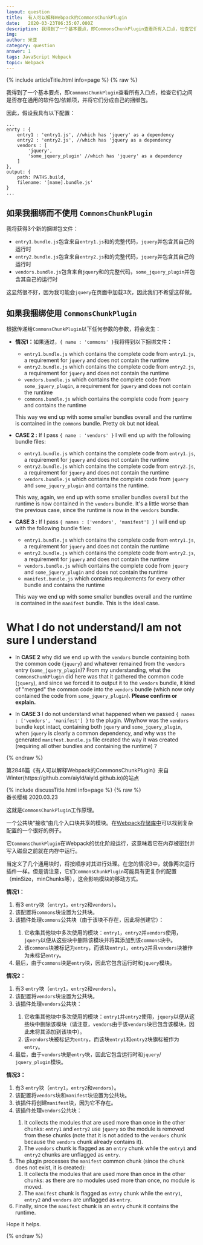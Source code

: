 ```yaml
---
layout: question
title:  有人可以解释Webpack的CommonsChunkPlugin
date:   2020-03-23T06:35:07.000Z
description: 我得到了一个基本要点，即CommonsChunkPlugin查看所有入口点，检查它们之间是否存在通用的软件包/依赖项，并将它们分成自己的捆绑包。因此，...
img: 
author: 米亚
category: question
answer: 1
tags: JavaScript Webpack
topic: Webpack
---
```

<div class="article-root">
  <div class="article">
    {% include articleTitle.html info=page %}
    {% raw %}
    <div class="article-content"><p><font style="vertical-align: inherit;"><font style="vertical-align: inherit;">我得到了一个基本要点，即</font></font><code>CommonsChunkPlugin</code><font style="vertical-align: inherit;"><font style="vertical-align: inherit;">查看所有入口点，检查它们之间是否存在通用的软件包/依赖项，并将它们分成自己的捆绑包。</font></font></p>

<p><font style="vertical-align: inherit;"><font style="vertical-align: inherit;">因此，假设我具有以下配置：</font></font></p>

<pre><code>...<font></font>
enrty : {<font></font>
    entry1 : 'entry1.js', //which has 'jquery' as a dependency<font></font>
    entry2 : 'entry2.js', //which has 'jquery as a dependency<font></font>
    vendors : [<font></font>
        'jquery',<font></font>
        'some_jquery_plugin' //which has 'jquery' as a dependency<font></font>
    ]<font></font>
},<font></font>
output: {<font></font>
    path: PATHS.build,<font></font>
    filename: '[name].bundle.js'<font></font>
}<font></font>
...<font></font>
</code></pre>

<h2><font style="vertical-align: inherit;"><font style="vertical-align: inherit;">如果我捆绑而不使用 </font></font><code>CommonsChunkPlugin</code></h2>

<p><font style="vertical-align: inherit;"><font style="vertical-align: inherit;">我将获得3个新的捆绑包文件：</font></font></p>

<ul>
<li><code>entry1.bundle.js</code><font style="vertical-align: inherit;"><font style="vertical-align: inherit;">包含来自</font></font><code>entry1.js</code><font style="vertical-align: inherit;"><font style="vertical-align: inherit;">和</font><font style="vertical-align: inherit;">的完整代码</font><font style="vertical-align: inherit;">，</font></font><code>jquery</code><font style="vertical-align: inherit;"><font style="vertical-align: inherit;">并包含其自己的运行时</font></font></li>
<li><code>entry2.bundle.js</code><font style="vertical-align: inherit;"><font style="vertical-align: inherit;">包含来自</font></font><code>entry2.js</code><font style="vertical-align: inherit;"><font style="vertical-align: inherit;">和</font><font style="vertical-align: inherit;">的完整代码</font><font style="vertical-align: inherit;">，</font></font><code>jquery</code><font style="vertical-align: inherit;"><font style="vertical-align: inherit;">并包含其自己的运行时</font></font></li>
<li><code>vendors.bundle.js</code><font style="vertical-align: inherit;"><font style="vertical-align: inherit;">包含来自</font></font><code>jquery</code><font style="vertical-align: inherit;"><font style="vertical-align: inherit;">和</font><font style="vertical-align: inherit;">的完整代码</font><font style="vertical-align: inherit;">，</font></font><code>some_jquery_plugin</code><font style="vertical-align: inherit;"><font style="vertical-align: inherit;">并包含其自己的运行时</font></font></li>
</ul>

<p><font style="vertical-align: inherit;"><font style="vertical-align: inherit;">这显然很不好，因为我可能会</font></font><code>jquery</code><font style="vertical-align: inherit;"><font style="vertical-align: inherit;">在页面中</font><font style="vertical-align: inherit;">加载</font><font style="vertical-align: inherit;">3次，因此我们不希望这样做。</font></font></p>

<h2><font style="vertical-align: inherit;"><font style="vertical-align: inherit;">如果我捆绑使用 </font></font><code>CommonsChunkPlugin</code></h2>

<p><font style="vertical-align: inherit;"><font style="vertical-align: inherit;">根据传递给</font></font><code>CommonsChunkPlugin</code><font style="vertical-align: inherit;"><font style="vertical-align: inherit;">以下任何</font><font style="vertical-align: inherit;">参数的参数</font><font style="vertical-align: inherit;">，将会发生：</font></font></p>

<ul>
<li><p><strong><font style="vertical-align: inherit;"><font style="vertical-align: inherit;">情况1：</font></font></strong><font style="vertical-align: inherit;"><font style="vertical-align: inherit;">如果通过，</font></font><code>{ name : 'commons' }</code><font style="vertical-align: inherit;"><font style="vertical-align: inherit;">我将得到以下捆绑文件：</font></font></p>

<ul>
<li><code>entry1.bundle.js</code> which contains the complete code from <code>entry1.js</code>, a requirement for <code>jquery</code> and does not contain the runtime</li>
<li><code>entry2.bundle.js</code> which contains the complete code from <code>entry2.js</code>, a requirement for <code>jquery</code> and does not contain the runtime</li>
<li><code>vendors.bundle.js</code> which contains the complete code from <code>some_jquery_plugin</code>, a requirement for <code>jquery</code> and does not contain the runtime</li>
<li><code>commons.bundle.js</code> which contains the complete code from <code>jquery</code> and contains the runtime</li>
</ul>

<p>This way we end up with some smaller bundles overall and the runtime is contained in the <code>commons</code> bundle. Pretty ok but not ideal.</p></li>
<li><p><strong>CASE 2 :</strong> If I pass <code>{ name : 'vendors' }</code> I will end up with the following bundle files:</p>

<ul>
<li><code>entry1.bundle.js</code> which contains the complete code from <code>entry1.js</code>, a requirement for <code>jquery</code> and does not contain the runtime</li>
<li><code>entry2.bundle.js</code> which contains the complete code from <code>entry2.js</code>, a requirement for <code>jquery</code> and does not contain the runtime</li>
<li><code>vendors.bundle.js</code> which contains the complete code from <code>jquery</code> and <code>some_jquery_plugin</code> and contains the runtime. </li>
</ul>

<p>This way, again, we end up with some smaller bundles overall but the runtime is now contained in the <code>vendors</code> bundle. It's a little worse than the previous case, since the runtime is now in the <code>vendors</code> bundle.</p></li>
<li><p><strong>CASE 3 :</strong> If I pass <code>{ names : ['vendors', 'manifest'] }</code> I will end up with the following bundle files:</p>

<ul>
<li><code>entry1.bundle.js</code> which contains the complete code from <code>entry1.js</code>, a requirement for <code>jquery</code> and does not contain the runtime</li>
<li><code>entry2.bundle.js</code> which contains the complete code from <code>entry2.js</code>, a requirement for <code>jquery</code> and does not contain the runtime</li>
<li><code>vendors.bundle.js</code> which contains the complete code from <code>jquery</code> and <code>some_jquery_plugin</code> and does not contain the runtime</li>
<li><code>manifest.bundle.js</code> which contains requirements for every other bundle and contains the runtime</li>
</ul>

<p>This way we end up with some smaller bundles overall and the runtime is contained in the <code>manifest</code> bundle. This is the ideal case.</p></li>
</ul>

<h1>What I do not understand/I am not sure I understand</h1>

<ul>
<li><p>In <strong>CASE 2</strong> why did we end up with the <code>vendors</code> bundle containing both the common code (<code>jquery</code>) and whatever remained from the <code>vendors</code> entry (<code>some_jquery_plugin</code>)? From my understanding, what the <code>CommonsChunkPlugin</code> did here was that it gathered the common code (<code>jquery</code>), and since we forced it to output it to the <code>vendors</code> bundle, it kind of "merged" the common code into the <code>vendors</code> bundle (which now only contained the code from <code>some_jquery_plugin</code>). <strong>Please confirm or explain.</strong> </p></li>
<li><p>In <strong>CASE 3</strong> I do not understand what happened when we passed <code>{ names : ['vendors', 'manifest'] }</code> to the plugin. Why/how was the <code>vendors</code> bundle kept intact, containing both <code>jquery</code> and <code>some_jquery_plugin</code>, when <code>jquery</code> is clearly a common dependency, and why was the generated <code>manifest.bundle.js</code> file created the way it was created (requiring all other bundles and containing the runtime) ?</p></li>
</ul></div>
    {% endraw %}
  </div>
  <p class="winter_mark">第2846篇《有人可以解释Webpack的CommonsChunkPlugin》来自Winter(https://github.com/aiyld/aiyld.github.io)的站点</p>
  <div class="discuss-wrapper">
    {% include discussTitle.html info=page %}
    {% raw %}
    <div class="discuss-item">
        <div class="discuss-parent">
          <div class="discuss-meta">
            <span class="discuss-user">番长樱梅</span>
            <span class="discuss-time">2020.03.23</span>
          </div>
          <div class="discuss-comment"><p><font style="vertical-align: inherit;"><font style="vertical-align: inherit;">这就是</font></font><code>CommonsChunkPlugin</code><font style="vertical-align: inherit;"><font style="vertical-align: inherit;">工作原理。</font></font></p>

<p><font style="vertical-align: inherit;"><font style="vertical-align: inherit;">一个公共块“接收”由几个入口块共享的模块。</font><font style="vertical-align: inherit;">在</font></font><a href="https://github.com/webpack/webpack/tree/master/examples/multiple-commons-chunks" rel="noreferrer"><font style="vertical-align: inherit;"><font style="vertical-align: inherit;">Webpack存储库中</font></font></a><font style="vertical-align: inherit;"><font style="vertical-align: inherit;">可以找到复杂配置的一个很好的例子</font><font style="vertical-align: inherit;">。</font></font></p>

<p><font style="vertical-align: inherit;"><font style="vertical-align: inherit;">它</font></font><code>CommonsChunkPlugin</code><font style="vertical-align: inherit;"><font style="vertical-align: inherit;">在Webpack的优化阶段运行，这意味着它在内存被密封并写入磁盘之前就在内存中运行。</font></font></p>

<p><font style="vertical-align: inherit;"><font style="vertical-align: inherit;">当定义了几个通用块时，将按顺序对其进行处理。</font><font style="vertical-align: inherit;">在您的情况3中，就像两次运行插件一样。</font><font style="vertical-align: inherit;">但是请注意，它们</font></font><code>CommonsChunkPlugin</code><font style="vertical-align: inherit;"><font style="vertical-align: inherit;">可能具有更复杂的配置（minSize，minChunks等），这会影响模块的移动方式。</font></font></p>

<p><strong><font style="vertical-align: inherit;"><font style="vertical-align: inherit;">情况1：</font></font></strong></p>

<ol>
<li><font style="vertical-align: inherit;"><font style="vertical-align: inherit;">有3 </font></font><code>entry</code><font style="vertical-align: inherit;"><font style="vertical-align: inherit;">块（</font></font><code>entry1</code><font style="vertical-align: inherit;"><font style="vertical-align: inherit;">，</font></font><code>entry2</code><font style="vertical-align: inherit;"><font style="vertical-align: inherit;">和</font></font><code>vendors</code><font style="vertical-align: inherit;"><font style="vertical-align: inherit;">）。</font></font></li>
<li><font style="vertical-align: inherit;"><font style="vertical-align: inherit;">该配置将</font></font><code>commons</code><font style="vertical-align: inherit;"><font style="vertical-align: inherit;">块</font><font style="vertical-align: inherit;">设置</font><font style="vertical-align: inherit;">为公共块。</font></font></li>
<li><font style="vertical-align: inherit;"><font style="vertical-align: inherit;">该插件处理</font></font><code>commons</code><font style="vertical-align: inherit;"><font style="vertical-align: inherit;">公共块（由于该块不存在，因此将创建它）：

</font></font><ol>
<li><font style="vertical-align: inherit;"><font style="vertical-align: inherit;">它收集其他块中多次</font><font style="vertical-align: inherit;">使用</font><font style="vertical-align: inherit;">的模块</font><font style="vertical-align: inherit;">：</font></font><code>entry1</code><font style="vertical-align: inherit;"><font style="vertical-align: inherit;">，</font></font><code>entry2</code><font style="vertical-align: inherit;"><font style="vertical-align: inherit;">并</font></font><code>vendors</code><font style="vertical-align: inherit;"><font style="vertical-align: inherit;">使用，</font></font><code>jquery</code><font style="vertical-align: inherit;"><font style="vertical-align: inherit;">以便从这些块中删除该模块并将其添加到该</font></font><code>commons</code><font style="vertical-align: inherit;"><font style="vertical-align: inherit;">块中。</font></font></li>
<li><font style="vertical-align: inherit;"><font style="vertical-align: inherit;">该</font></font><code>commons</code><font style="vertical-align: inherit;"><font style="vertical-align: inherit;">块被标记为</font></font><code>entry</code><font style="vertical-align: inherit;"><font style="vertical-align: inherit;">，而该块</font></font><code>entry1</code><font style="vertical-align: inherit;"><font style="vertical-align: inherit;">，</font></font><code>entry2</code><font style="vertical-align: inherit;"><font style="vertical-align: inherit;">并且</font></font><code>vendors</code><font style="vertical-align: inherit;"><font style="vertical-align: inherit;">块被作为未标记</font></font><code>entry</code><font style="vertical-align: inherit;"><font style="vertical-align: inherit;">。</font></font></li>
</ol></li>
<li><font style="vertical-align: inherit;"><font style="vertical-align: inherit;">最后，由于</font></font><code>commons</code><font style="vertical-align: inherit;"><font style="vertical-align: inherit;">块是</font></font><code>entry</code><font style="vertical-align: inherit;"><font style="vertical-align: inherit;">块，因此它包含运行时和</font></font><code>jquery</code><font style="vertical-align: inherit;"><font style="vertical-align: inherit;">模块。</font></font></li>
</ol>

<p><strong><font style="vertical-align: inherit;"><font style="vertical-align: inherit;">情况2：</font></font></strong></p>

<ol>
<li><font style="vertical-align: inherit;"><font style="vertical-align: inherit;">有3 </font></font><code>entry</code><font style="vertical-align: inherit;"><font style="vertical-align: inherit;">块（</font></font><code>entry1</code><font style="vertical-align: inherit;"><font style="vertical-align: inherit;">，</font></font><code>entry2</code><font style="vertical-align: inherit;"><font style="vertical-align: inherit;">和</font></font><code>vendors</code><font style="vertical-align: inherit;"><font style="vertical-align: inherit;">）。</font></font></li>
<li><font style="vertical-align: inherit;"><font style="vertical-align: inherit;">该配置将</font></font><code>vendors</code><font style="vertical-align: inherit;"><font style="vertical-align: inherit;">块</font><font style="vertical-align: inherit;">设置</font><font style="vertical-align: inherit;">为公共块。</font></font></li>
<li><font style="vertical-align: inherit;"><font style="vertical-align: inherit;">该插件处理</font></font><code>vendors</code><font style="vertical-align: inherit;"><font style="vertical-align: inherit;">公共块：

</font></font><ol>
<li><font style="vertical-align: inherit;"><font style="vertical-align: inherit;">它收集其他块中多次</font><font style="vertical-align: inherit;">使用</font><font style="vertical-align: inherit;">的模块</font><font style="vertical-align: inherit;">：</font></font><code>entry1</code><font style="vertical-align: inherit;"><font style="vertical-align: inherit;">并</font></font><code>entry2</code><font style="vertical-align: inherit;"><font style="vertical-align: inherit;">使用，</font></font><code>jquery</code><font style="vertical-align: inherit;"><font style="vertical-align: inherit;">以便从这些块中删除该模块（请注意，</font></font><code>vendors</code><font style="vertical-align: inherit;"><font style="vertical-align: inherit;">由于该</font></font><code>vendors</code><font style="vertical-align: inherit;"><font style="vertical-align: inherit;">块已包含</font><font style="vertical-align: inherit;">该模块，因此未将其添加到该</font><font style="vertical-align: inherit;">块</font><font style="vertical-align: inherit;">中）。</font></font></li>
<li><font style="vertical-align: inherit;"><font style="vertical-align: inherit;">该</font></font><code>vendors</code><font style="vertical-align: inherit;"><font style="vertical-align: inherit;">块被标记为</font></font><code>entry</code><font style="vertical-align: inherit;"><font style="vertical-align: inherit;">，而该块</font></font><code>entry1</code><font style="vertical-align: inherit;"><font style="vertical-align: inherit;">和</font></font><code>entry2</code><font style="vertical-align: inherit;"><font style="vertical-align: inherit;">块旗标被作为</font></font><code>entry</code><font style="vertical-align: inherit;"><font style="vertical-align: inherit;">。</font></font></li>
</ol></li>
<li><font style="vertical-align: inherit;"><font style="vertical-align: inherit;">最后，由于</font></font><code>vendors</code><font style="vertical-align: inherit;"><font style="vertical-align: inherit;">块是</font></font><code>entry</code><font style="vertical-align: inherit;"><font style="vertical-align: inherit;">块，因此它包含运行时和</font></font><code>jquery</code><font style="vertical-align: inherit;"><font style="vertical-align: inherit;">/ </font></font><code>jquery_plugin</code><font style="vertical-align: inherit;"><font style="vertical-align: inherit;">模块。</font></font></li>
</ol>

<p><strong><font style="vertical-align: inherit;"><font style="vertical-align: inherit;">情况3：</font></font></strong></p>

<ol>
<li><font style="vertical-align: inherit;"><font style="vertical-align: inherit;">有3 </font></font><code>entry</code><font style="vertical-align: inherit;"><font style="vertical-align: inherit;">块（</font></font><code>entry1</code><font style="vertical-align: inherit;"><font style="vertical-align: inherit;">，</font></font><code>entry2</code><font style="vertical-align: inherit;"><font style="vertical-align: inherit;">和</font></font><code>vendors</code><font style="vertical-align: inherit;"><font style="vertical-align: inherit;">）。</font></font></li>
<li><font style="vertical-align: inherit;"><font style="vertical-align: inherit;">该配置将</font></font><code>vendors</code><font style="vertical-align: inherit;"><font style="vertical-align: inherit;">块和</font></font><code>manifest</code><font style="vertical-align: inherit;"><font style="vertical-align: inherit;">块设置为公共块。</font></font></li>
<li><font style="vertical-align: inherit;"><font style="vertical-align: inherit;">该插件将创建</font></font><code>manifest</code><font style="vertical-align: inherit;"><font style="vertical-align: inherit;">块，因为它不存在。</font></font></li>
<li><font style="vertical-align: inherit;"><font style="vertical-align: inherit;">该插件处理</font></font><code>vendors</code><font style="vertical-align: inherit;"><font style="vertical-align: inherit;">公共块：

</font></font><ol>
<li>It collects the modules that are used more than once in the other chunks: <code>entry1</code> and <code>entry2</code> use <code>jquery</code> so the module is removed from these chunks (note that it is not added to the <code>vendors</code> chunk because the <code>vendors</code> chunk already contains it).</li>
<li>The <code>vendors</code> chunk is flagged as an <code>entry</code> chunk while the <code>entry1</code> and <code>entry2</code> chunks are unflagged as <code>entry</code>.</li>
</ol></li>
<li>The plugin processes the <code>manifest</code> common chunk (since the chunk does not exist, it is created):

<ol>
<li>It collects the modules that are used more than once in the other chunks: as there are no modules used more than once, no module is moved.</li>
<li>The <code>manifest</code> chunk is flagged as <code>entry</code> chunk while the <code>entry1</code>, <code>entry2</code> and <code>vendors</code> are unflagged as <code>entry</code>.</li>
</ol></li>
<li>Finally, since the <code>manifest</code> chunk is an <code>entry</code> chunk it contains the runtime.</li>
</ol>

<p>Hope it helps.</p></div>
        </div></div>
    {% endraw %}
  </div>
<div>
